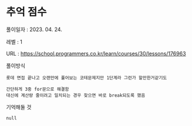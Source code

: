 # 추억 점수  
풀이일자 : 2023. 04. 24.  
    
레벨 : 1    

URL : https://school.programmers.co.kr/learn/courses/30/lessons/176963
    
풀이방식    

    롯데 면접 끝나고 오랜만에 풀어보는 코테문제지만 1단계라 그런가 할만한거같기도

    간단하게 3중 for문으로 해결함
    대신에 계산량 줄이려고 일치되는 경우 찾으면 바로 break되도록 했음

기억해둘 것  
    
    null